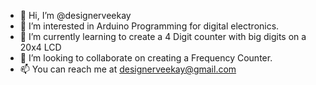 - 👋 Hi, I’m @designerveekay
- 👀 I’m interested in Arduino Programming for digital electronics.
- 🌱 I’m currently learning to create a 4 Digit counter with big digits on a 20x4 LCD 
- 💞️ I’m looking to collaborate on creating a Frequency Counter.
- 📫 You can reach me at designerveekay@gmail.com

<!---
designerveekay/designerveekay is a ✨ special ✨ repository because its `README.md` (this file) appears on your GitHub profile.
You can click the Preview link to take a look at your changes.
--->
